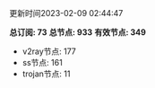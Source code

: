 更新时间2023-02-09 02:44:47

**总订阅: 73**
**总节点: 933**
**有效节点: 349**
- v2ray节点: 177
- ss节点: 161
- trojan节点: 11
